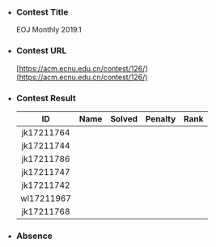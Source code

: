 * ### Contest Title
    EOJ Monthly 2019.1
* ### Contest URL
    [https://acm.ecnu.edu.cn/contest/126/](https://acm.ecnu.edu.cn/contest/126/)
* ### Contest Result
    | ID | Name | Solved | Penalty | Rank |
    |:-:|-|-|-|-|
    | jk17211764 |       |       |     | |
    | jk17211744 | |  |  ||
    |jk17211786 | | | ||
    |jk17211747 |||||
    |jk17211742|||||
    |wl17211967|||||
    |jk17211768|||||

* ### Absence
     



